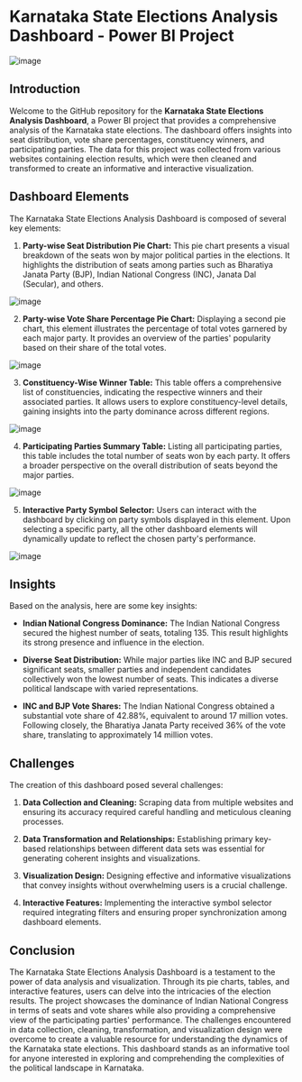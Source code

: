 # Karnataka State Elections Analysis Dashboard - Power BI Project

![image](https://github.com/ymulakala27/Kranataka-Elections-Data-Analysis/assets/128730384/b33e34aa-3858-4518-8bd3-24f4f329a59b)

## Introduction

Welcome to the GitHub repository for the **Karnataka State Elections Analysis Dashboard**, a Power BI project that provides a comprehensive analysis of the Karnataka state elections. The dashboard offers insights into seat distribution, vote share percentages, constituency winners, and participating parties. The data for this project was collected from various websites containing election results, which were then cleaned and transformed to create an informative and interactive visualization.

## Dashboard Elements

The Karnataka State Elections Analysis Dashboard is composed of several key elements:

1. **Party-wise Seat Distribution Pie Chart:** This pie chart presents a visual breakdown of the seats won by major political parties in the elections. It highlights the distribution of seats among parties such as Bharatiya Janata Party (BJP), Indian National Congress (INC), Janata Dal (Secular), and others.

![image](https://github.com/ymulakala27/Kranataka-Elections-Data-Analysis/assets/128730384/9087aefa-ae73-41c0-a420-6f92f3579e78)


2. **Party-wise Vote Share Percentage Pie Chart:** Displaying a second pie chart, this element illustrates the percentage of total votes garnered by each major party. It provides an overview of the parties' popularity based on their share of the total votes.

![image](https://github.com/ymulakala27/Kranataka-Elections-Data-Analysis/assets/128730384/55b294e4-0d67-44ee-b27c-68a180c5f46e)


3. **Constituency-Wise Winner Table:** This table offers a comprehensive list of constituencies, indicating the respective winners and their associated parties. It allows users to explore constituency-level details, gaining insights into the party dominance across different regions.

![image](https://github.com/ymulakala27/Kranataka-Elections-Data-Analysis/assets/128730384/464c90e1-3754-463a-8cd1-28a9778f6341)


4. **Participating Parties Summary Table:** Listing all participating parties, this table includes the total number of seats won by each party. It offers a broader perspective on the overall distribution of seats beyond the major parties.

![image](https://github.com/ymulakala27/Kranataka-Elections-Data-Analysis/assets/128730384/e9e2ab0c-ab34-4dcf-aa53-63a5038ee0b0)


5. **Interactive Party Symbol Selector:** Users can interact with the dashboard by clicking on party symbols displayed in this element. Upon selecting a specific party, all the other dashboard elements will dynamically update to reflect the chosen party's performance.

![image](https://github.com/ymulakala27/Kranataka-Elections-Data-Analysis/assets/128730384/d1fbe15e-20b0-446b-81e0-cd238b538284)

## Insights

Based on the analysis, here are some key insights:

- **Indian National Congress Dominance:** The Indian National Congress secured the highest number of seats, totaling 135. This result highlights its strong presence and influence in the election.

- **Diverse Seat Distribution:** While major parties like INC and BJP secured significant seats, smaller parties and independent candidates collectively won the lowest number of seats. This indicates a diverse political landscape with varied representations.

- **INC and BJP Vote Shares:** The Indian National Congress obtained a substantial vote share of 42.88%, equivalent to around 17 million votes. Following closely, the Bharatiya Janata Party received 36% of the vote share, translating to approximately 14 million votes.

## Challenges

The creation of this dashboard posed several challenges:

1. **Data Collection and Cleaning:** Scraping data from multiple websites and ensuring its accuracy required careful handling and meticulous cleaning processes.

2. **Data Transformation and Relationships:** Establishing primary key-based relationships between different data sets was essential for generating coherent insights and visualizations.

3. **Visualization Design:** Designing effective and informative visualizations that convey insights without overwhelming users is a crucial challenge.

4. **Interactive Features:** Implementing the interactive symbol selector required integrating filters and ensuring proper synchronization among dashboard elements.

## Conclusion

The Karnataka State Elections Analysis Dashboard is a testament to the power of data analysis and visualization. Through its pie charts, tables, and interactive features, users can delve into the intricacies of the election results. The project showcases the dominance of Indian National Congress in terms of seats and vote shares while also providing a comprehensive view of the participating parties' performance. The challenges encountered in data collection, cleaning, transformation, and visualization design were overcome to create a valuable resource for understanding the dynamics of the Karnataka state elections. This dashboard stands as an informative tool for anyone interested in exploring and comprehending the complexities of the political landscape in Karnataka.
